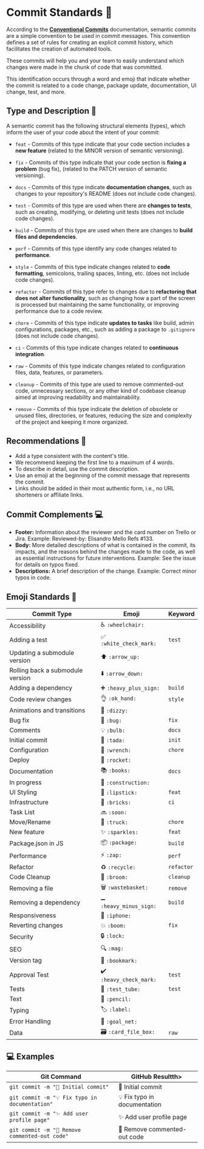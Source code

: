 # Commit Standards 📜

According to the **[Conventional Commits](https://www.conventionalcommits.org/en/v1.0.0/)** documentation, semantic commits are a simple convention to be used in commit messages. This convention defines a set of rules for creating an explicit commit history, which facilitates the creation of automated tools.

These commits will help you and your team to easily understand which changes were made in the chunk of code that was committed.

This identification occurs through a word and emoji that indicate whether the commit is related to a code change, package update, documentation, UI change, test, and more.

## Type and Description 🦄

A semantic commit has the following structural elements (types), which inform the user of your code about the intent of your commit:

- `feat` - Commits of this type indicate that your code section includes a **new feature** (related to the MINOR version of semantic versioning).
  
- `fix` - Commits of this type indicate that your code section is **fixing a problem** (bug fix), (related to the PATCH version of semantic versioning).
  
- `docs` - Commits of this type indicate **documentation changes**, such as changes to your repository's README (does not include code changes).
  
- `test` - Commits of this type are used when there are **changes to tests**, such as creating, modifying, or deleting unit tests (does not include code changes).
  
- `build` - Commits of this type are used when there are changes to **build files and dependencies**.
  
- `perf` - Commits of this type identify any code changes related to **performance**.
  
- `style` - Commits of this type indicate changes related to **code formatting**, semicolons, trailing spaces, linting, etc. (does not include code changes).
  
- `refactor` - Commits of this type refer to changes due to **refactoring that does not alter functionality**, such as changing how a part of the screen is processed but maintaining the same functionality, or improving performance due to a code review.
  
- `chore` - Commits of this type indicate **updates to tasks** like build, admin configurations, packages, etc., such as adding a package to `.gitignore` (does not include code changes).
  
- `ci` - Commits of this type indicate changes related to **continuous integration**.
  
- `raw` - Commits of this type indicate changes related to configuration files, data, features, or parameters.
  
- `cleanup` - Commits of this type are used to remove commented-out code, unnecessary sections, or any other kind of codebase cleanup aimed at improving readability and maintainability.
  
- `remove` - Commits of this type indicate the deletion of obsolete or unused files, directories, or features, reducing the size and complexity of the project and keeping it more organized.

## Recommendations 🎉

- Add a type consistent with the content's title.
- We recommend keeping the first line to a maximum of 4 words.
- To describe in detail, use the commit description.
- Use an emoji at the beginning of the commit message that represents the commit.
- Links should be added in their most authentic form, i.e., no URL shorteners or affiliate links.

## Commit Complements 💻

- **Footer:** Information about the reviewer and the card number on Trello or Jira. Example: Reviewed-by: Elisandro Mello Refs #133.
- **Body:** More detailed descriptions of what is contained in the commit, its impacts, and the reasons behind the changes made to the code, as well as essential instructions for future interventions. Example: See the issue for details on typos fixed.
- **Descriptions:** A brief description of the change. Example: Correct minor typos in code.

## Emoji Standards 💈

<table>
  <thead>
    <tr>
      <th>Commit Type</th>
      <th>Emoji</th>
      <th>Keyword</th>
    </tr>
  </thead>
  <tbody>
    <tr>
      <td>Accessibility</td>
      <td>♿ <code>:wheelchair:</code></td>
      <td></td>
    </tr>
    <tr>
      <td>Adding a test</td>
      <td>✅ <code>:white_check_mark:</code></td>
      <td><code>test</code></td>
    </tr>
    <tr>
      <td>Updating a submodule version</td>
      <td>⬆️ <code>:arrow_up:</code></td>
      <td></td>
    </tr>
    <tr>
      <td>Rolling back a submodule version</td>
      <td>⬇️ <code>:arrow_down:</code></td>
      <td></td>
    </tr>
    <tr>
      <td>Adding a dependency</td>
      <td>➕ <code>:heavy_plus_sign:</code></td>
      <td><code>build</code></td>
    </tr>
    <tr>
      <td>Code review changes</td>
      <td>👌 <code>:ok_hand:</code></td>
      <td><code>style</code></td>
    </tr>
    <tr>
      <td>Animations and transitions</td>
      <td>💫 <code>:dizzy:</code></td>
      <td></td>
    </tr>
    <tr>
      <td>Bug fix</td>
      <td>🐛 <code>:bug:</code></td>
      <td><code>fix</code></td>
    </tr>
    <tr>
      <td>Comments</td>
      <td>💡 <code>:bulb:</code></td>
      <td><code>docs</code></td>
    </tr>
    <tr>
      <td>Initial commit</td>
      <td>🎉 <code>:tada:</code></td>
      <td><code>init</code></td>
    </tr>
    <tr>
      <td>Configuration</td>
      <td>🔧 <code>:wrench:</code></td>
      <td><code>chore</code></td>
    </tr>
    <tr>
      <td>Deploy</td>
      <td>🚀 <code>:rocket:</code></td>
      <td></td>
    </tr>
    <tr>
      <td>Documentation</td>
      <td>📚 <code>:books:</code></td>
      <td><code>docs</code></td>
    </tr>
    <tr>
      <td>In progress</td>
      <td>🚧 <code>:construction:</code></td>
      <td></td>
    </tr>
    <tr>
      <td>UI Styling</td>
      <td>💄 <code>:lipstick:</code></td>
      <td><code>feat</code></td>
    </tr>
    <tr>
      <td>Infrastructure</td>
      <td>🧱 <code>:bricks:</code></td>
      <td><code>ci</code></td>
    </tr>
    <tr>
      <td>Task List</td>
      <td>🔜 <code>:soon:</code></td>
      <td></td>
    </tr>
    <tr>
      <td>Move/Rename</td>
      <td>🚚 <code>:truck:</code></td>
      <td><code>chore</code></td>
    </tr>
    <tr>
      <td>New feature</td>
      <td>✨ <code>:sparkles:</code></td>
      <td><code>feat</code></td>
    </tr>
    <tr>
      <td>Package.json in JS</td>
      <td>📦 <code>:package:</code></td>
      <td><code>build</code></td>
    </tr>
    <tr>
      <td>Performance</td>
      <td>⚡ <code>:zap:</code></td>
      <td><code>perf</code></td>
    </tr>
    <tr>
      <td>Refactor</td>
      <td>♻️ <code>:recycle:</code></td>
      <td><code>refactor</code></td>
    </tr>
    <tr>
      <td>Code Cleanup</td>
      <td>🧹 <code>:broom:</code></td>
      <td><code>cleanup</code></td>
    </tr>
    <tr>
      <td>Removing a file</td>
      <td>🗑️ <code>:wastebasket:</code></td>
      <td><code>remove</code></td>
    </tr>
    <tr>
      <td>Removing a dependency</td>
      <td>➖ <code>:heavy_minus_sign:</code></td>
      <td><code>build</code></td>
    </tr>
    <tr>
      <td>Responsiveness</td>
      <td>📱 <code>:iphone:</code></td>
      <td></td>
    </tr>
    <tr>
      <td>Reverting changes</td>
      <td>💥 <code>:boom:</code></td>
      <td><code>fix</code></td>
    </tr>
    <tr>
      <td>Security</td>
      <td>🔒️ <code>:lock:</code></td>
      <td></td>
    </tr>
    <tr>
      <td>SEO</td>
      <td>🔍️ <code>:mag:</code></td>
      <td></td>
    </tr>
    <tr>
      <td>Version tag</td>
      <td>🔖 <code>:bookmark:</code></td>
      <td></td>
    </tr>
    <tr>
      <td>Approval Test</td>
      <td>✔️ <code>:heavy_check_mark:</code></td>
      <td><code>test</code></td>
    </tr>
    <tr>
      <td>Tests</td>
      <td>🧪 <code>:test_tube:</code></td>
      <td><code>test</code></td>
    </tr>
    <tr>
      <td>Text</td>
      <td>📝 <code>:pencil:</code></td>
      <td></td>
    </tr>
    <tr>
      <td>Typing</td>
      <td>🏷️ <code>:label:</code></td>
      <td></td>
    </tr>
    <tr>
      <td>Error Handling</td>
      <td>🥅 <code>:goal_net:</code></td>
      <td></td>
    </tr>
    <tr>
      <td>Data</td>
      <td>🗃️ <code>:card_file_box:</code></td>
      <td><code>raw</code></td>
    </tr>
  </tbody>
</table>

## 💻 Examples

<table>
  <thead>
    <tr>
      <th>Git Command</th>
      <th>GitHub Result</

th>
    </tr>
  </thead>
  <tbody>
    <tr>
      <td><code>git commit -m "🎉 Initial commit"</code></td>
      <td>🎉 Initial commit</td>
    </tr>
    <tr>
      <td><code>git commit -m "💡 Fix typo in documentation"</code></td>
      <td>💡 Fix typo in documentation</td>
    </tr>
    <tr>
      <td><code>git commit -m "✨ Add user profile page"</code></td>
      <td>✨ Add user profile page</td>
    </tr>
    <tr>
      <td><code>git commit -m "🧹 Remove commented-out code"</code></td>
      <td>🧹 Remove commented-out code</td>
    </tr>
  </tbody>
</table>